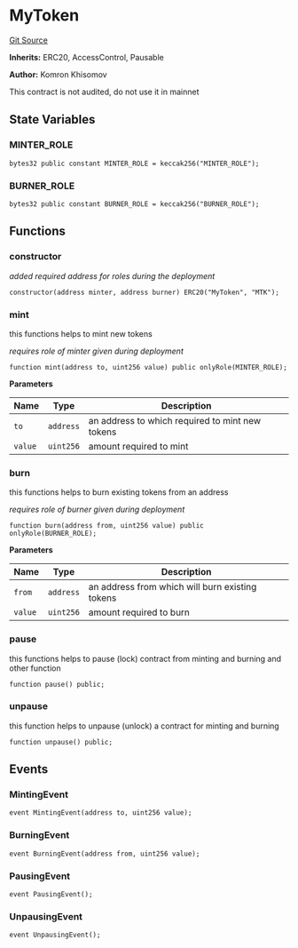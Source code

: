 # MyToken
[Git Source](https://github.com/khisomovkomron/erc20/blob/ab4165eb77cda11abf94dfe95a55f8d6fe57f6d1/src/mytoken.sol)

**Inherits:**
ERC20, AccessControl, Pausable

**Author:**
Komron Khisomov

This contract is not audited, do not use it in mainnet


## State Variables
### MINTER_ROLE

```solidity
bytes32 public constant MINTER_ROLE = keccak256("MINTER_ROLE");
```


### BURNER_ROLE

```solidity
bytes32 public constant BURNER_ROLE = keccak256("BURNER_ROLE");
```


## Functions
### constructor

*added required address for roles during the deployment*


```solidity
constructor(address minter, address burner) ERC20("MyToken", "MTK");
```

### mint

this functions helps to mint new tokens

*requires role of minter given during deployment*


```solidity
function mint(address to, uint256 value) public onlyRole(MINTER_ROLE);
```
**Parameters**

|Name|Type|Description|
|----|----|-----------|
|`to`|`address`|an address to which required to mint new tokens|
|`value`|`uint256`|amount required to mint|


### burn

this functions helps to burn existing tokens from an address

*requires role of burner given during deployment*


```solidity
function burn(address from, uint256 value) public onlyRole(BURNER_ROLE);
```
**Parameters**

|Name|Type|Description|
|----|----|-----------|
|`from`|`address`|an address from which will burn existing tokens|
|`value`|`uint256`|amount required to burn|


### pause

this functions helps to pause (lock) contract from minting and burning and other function


```solidity
function pause() public;
```

### unpause

this function helps to unpause (unlock) a contract for minting and burning


```solidity
function unpause() public;
```

## Events
### MintingEvent

```solidity
event MintingEvent(address to, uint256 value);
```

### BurningEvent

```solidity
event BurningEvent(address from, uint256 value);
```

### PausingEvent

```solidity
event PausingEvent();
```

### UnpausingEvent

```solidity
event UnpausingEvent();
```

